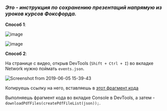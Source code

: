### _Это - инструкция по сохранению презентаций напрямую из уроков курсов Фоксфорда._

**Способ 1**:

![image](https://user-images.githubusercontent.com/24318966/58759940-64f6bd00-853a-11e9-9fc6-07eb2efd7119.png)

![image](https://user-images.githubusercontent.com/24318966/58759948-835cb880-853a-11e9-8451-92dad1d1d3f8.png)

**Способ 2**:

На странице с видео, открыв DevTools (`Shift + Ctrl + I`) во вкладке Network нужно поймать `events.json`.

![Screenshot from 2019-06-05 15-39-43](https://user-images.githubusercontent.com/24318966/58957313-0c792700-87a9-11e9-8a4c-a3eee72453c2.png)

Копируешь ссылку на него, вставляешь в [этот фрагмент кода](https://gist.github.com/limitedeternity/e88c1a375ca8ebb97329ee758431dc0a)

Выполняешь фрагмент кода во вкладке Console в DevTools, а затем - `downloadPdfFiles(createPdfFileList(json));`.
